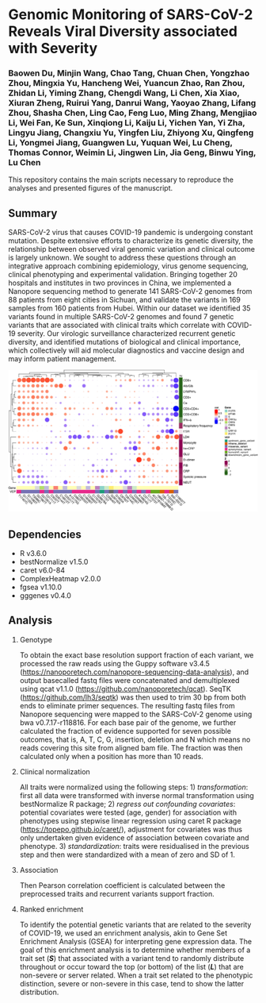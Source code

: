 # **Genomic Monitoring of SARS-CoV-2 Reveals Viral Diversity associated with Severity**
### Baowen Du, Minjin Wang, Chao Tang, Chuan Chen, Yongzhao Zhou, Mingxia Yu, Hancheng Wei, Yuancun Zhao, Ran Zhou, Zhidan Li, Yiming Zhang, Chengdi Wang, Li Chen, Xia Xiao, Xiuran Zheng, Ruirui Yang, Danrui Wang, Yaoyao Zhang, Lifang Zhou, Shasha Chen, Ling Cao, Feng Luo, Ming Zhang, Mengjiao Li, Wei Fan, Ke Sun, Xinqiong Li, Kaiju Li, Yichen Yan, Yi Zha, Lingyu Jiang, Changxiu Yu, Yingfen Liu, Zhiyong Xu, Qingfeng Li, Yongmei Jiang, Guangwen Lu, Yuquan Wei, Lu Cheng, Thomas Connor, Weimin Li, Jingwen Lin, Jia Geng, Binwu Ying, Lu Chen



This repository contains the main scripts necessary to reproduce the analyses and presented figures of the manuscript.



## Summary

SARS-CoV-2 virus that causes COVID-19 pandemic is undergoing constant mutation. Despite extensive efforts to characterize its genetic diversity, the relationship between observed viral genomic variation and clinical outcome is largely unknown. We sought to address these questions through an integrative approach combining epidemiology, virus genome sequencing, clinical phenotyping and experimental validation. Bringing together 20 hospitals and institutes in two provinces in China, we implemented a Nanopore sequencing method to generate 141 SARS-CoV-2 genomes from 88 patients from eight cities in Sichuan, and validate the variants in 169 samples from 160 patients from Hubei. Within our dataset we identified 35 variants found in multiple SARS-CoV-2 genomes and found 7 genetic variants that are associated with clinical traits which correlate with COVID-19 severity. Our virologic surveillance characterized recurrent genetic diversity, and identified mutations of biological and clinical importance, which collectively will aid molecular diagnostics and vaccine design and may inform patient management.

![Graphical abstract](05.plot/Heatmap.jpg)

## Dependencies

- R v3.6.0
- bestNormalize v1.5.0
- caret v6.0-84
- ComplexHeatmap v2.0.0
- fgsea v1.10.0
- gggenes v0.4.0



## Analysis

1. Genotype

   To obtain the exact base resolution support fraction of each variant, we processed the raw reads using the Guppy software v3.4.5 (https://nanoporetech.com/nanopore-sequencing-data-analysis), and output basecalled fastq files were concatenated and demultiplexed using qcat v1.1.0 (https://github.com/nanoporetech/qcat). SeqTK (https://github.com/lh3/seqtk) was then used to trim 30 bp from both ends to eliminate primer sequences. The resulting fastq files from Nanopore sequencing were mapped to the SARS-CoV-2 genome using bwa v0.7.17-r118816. For each base pair of the genome, we further calculated the fraction of evidence supported for seven possible outcomes, that is, A, T, C, G, insertion, deletion and N which means no reads covering this site from aligned bam file. The fraction was then calculated only when a position has more than 10 reads.

2. Clinical normalization

   All traits were normalized using the following steps: 1) *transformation*: first all data were transformed with inverse normal transformation using bestNormalize R package; 2) *regress out confounding covariates*: potential covariates were tested (age, gender) for association with phenotypes using stepwise linear regression using caret R package (https://topepo.github.io/caret/), adjustment for covariates was thus only undertaken given evidence of association between covariate and phenotype. 3) *standardization*: traits were residualised in the previous step and then were standardized with a mean of zero and SD of 1.

3. Association

   Then Pearson correlation coefficient is calculated between the preprocessed traits and recurrent variants support fraction.

4. Ranked enrichment

   To identify the potential genetic variants that are related to the severity of COVID-19, we used an enrichment analysis, akin to Gene Set Enrichment Analysis (GSEA) for interpreting gene expression data. The goal of this enrichment analysis is to determine whether members of a trait set (***S***) that associated with a variant tend to randomly distribute throughout or occur toward the top (or bottom) of the list (***L***) that are non-severe or server related. When a trait set related to the phenotypic distinction, severe or non-severe in this case, tend to show the latter distribution.

